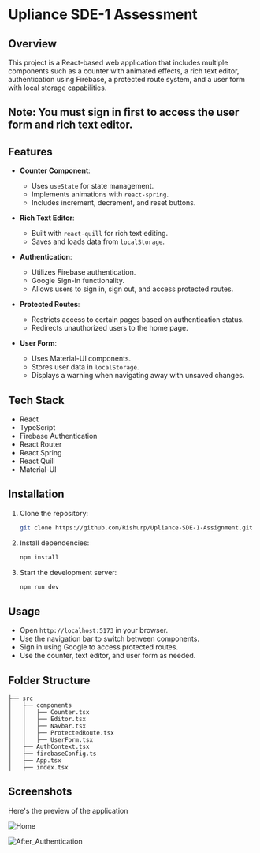 # Upliance SDE-1 Assessment 

## Overview
This project is a React-based web application that includes multiple components such as a counter with animated effects, a rich text editor, authentication using Firebase, a protected route system, and a user form with local storage capabilities.


## Note: You must sign in first to access the user form and rich text editor.

## Features
- **Counter Component**: 
  - Uses `useState` for state management.
  - Implements animations with `react-spring`.
  - Includes increment, decrement, and reset buttons.
  
- **Rich Text Editor**:
  - Built with `react-quill` for rich text editing.
  - Saves and loads data from `localStorage`.
  
- **Authentication**:
  - Utilizes Firebase authentication.
  - Google Sign-In functionality.
  - Allows users to sign in, sign out, and access protected routes.
  
- **Protected Routes**:
  - Restricts access to certain pages based on authentication status.
  - Redirects unauthorized users to the home page.
  
- **User Form**:
  - Uses Material-UI components.
  - Stores user data in `localStorage`.
  - Displays a warning when navigating away with unsaved changes.

## Tech Stack
- React
- TypeScript
- Firebase Authentication
- React Router
- React Spring
- React Quill
- Material-UI

## Installation
1. Clone the repository:
   ```sh
   git clone https://github.com/Rishurp/Upliance-SDE-1-Assignment.git
   ```
3. Install dependencies:
   ```sh
   npm install
   ```
4. Start the development server:
   ```sh
   npm run dev 
   ```

## Usage
- Open `http://localhost:5173` in your browser.
- Use the navigation bar to switch between components.
- Sign in using Google to access protected routes.
- Use the counter, text editor, and user form as needed.

## Folder Structure
```
├── src
│   ├── components
│   │   ├── Counter.tsx
│   │   ├── Editor.tsx
│   │   ├── Navbar.tsx
│   │   ├── ProtectedRoute.tsx
│   │   ├── UserForm.tsx
│   ├── AuthContext.tsx
│   ├── firebaseConfig.ts
│   ├── App.tsx
│   ├── index.tsx
```

## Screenshots

Here's the preview of the application 


![Home](https://github.com/user-attachments/assets/517ca278-da03-40d8-9530-bfbdc295efc7)

![After_Authentication](https://github.com/user-attachments/assets/c35a57f5-9b8f-4e70-97ee-3afc6488c7f8)

